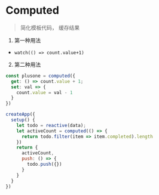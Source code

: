 # Computed

> 简化模板代码， 缓存结果

1. 第一种用法

  - `watch(() => count.value+1)`

2. 第二种用法

  ```js
  const plusone = computed({
    get: () => count.value + 1;
    set: val => {
      count.value = val - 1
    }
  })
  ```

  ```js
  createApp({
    setup() {
      let todo = reactive(data);
      let activeCount = computed(() => {
        return todo.filter(item => item.completed).length
      })
      return {
        activeCount,
        push: () => {
          todo.push({})
        }
      }
    }
  })
  ```